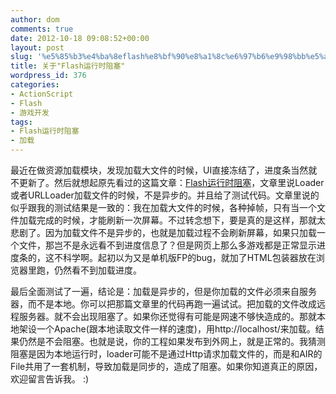 ```yaml
---
author: dom
comments: true
date: 2012-10-18 09:08:52+00:00
layout: post
slug: '%e5%85%b3%e4%ba%8eflash%e8%bf%90%e8%a1%8c%e6%97%b6%e9%98%bb%e5%a1%9e'
title: 关于"Flash运行时阻塞"
wordpress_id: 376
categories:
- ActionScript
- Flash
- 游戏开发
tags:
- Flash运行时阻塞
- 加载
---
```


最近在做资源加载模块，发现加载大文件的时候，UI直接冻结了，进度条当然就不更新了。然后就想起原先看过的这篇文章：[Flash运行时阻塞](http://blog.csdn.net/zlxluofeng/article/details/5570379)，文章里说Loader或者URLLoader加载文件的时候，不是异步的。并且给了测试代码。文章里说的似乎跟我的测试结果是一致的：我在加载大文件的时候，各种掉帧，只有当一个文件加载完成的时候，才能刷新一次屏幕。不过转念想下，要是真的是这样，那就太悲剧了。因为加载文件不是异步的，也就是加载过程不会刷新屏幕，如果只加载一个文件，那岂不是永远看不到进度信息了？但是网页上那么多游戏都是正常显示进度条的，这不科学啊。起初以为又是单机版FP的bug，就加了HTML包装器放在浏览器里跑，仍然看不到加载进度。

最后全面测试了一遍，结论是：加载是异步的，但是你加载的文件必须来自服务器，而不是本地。你可以把那篇文章里的代码再跑一遍试试。把加载的文件改成远程服务器。就不会出现阻塞了。如果你还觉得有可能是网速不够快造成的。那就本地架设一个Apache(跟本地读取文件一样的速度)，用http://localhost/来加载。结果仍然是不会阻塞。也就是说，你的工程如果发布到外网上，就是正常的。我猜测阻塞是因为本地运行时，loader可能不是通过Http请求加载文件的，而是和AIR的File共用了一套机制，导致加载是同步的，造成了阻塞。如果你知道真正的原因，欢迎留言告诉我。 :)
